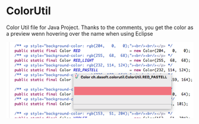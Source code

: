 # ColorUtil
Color Util file for Java Project.
Thanks to the comments, you get the color as a preview wenn hovering over the name when using Eclipse

![ScreenShot](colorutil.png)
